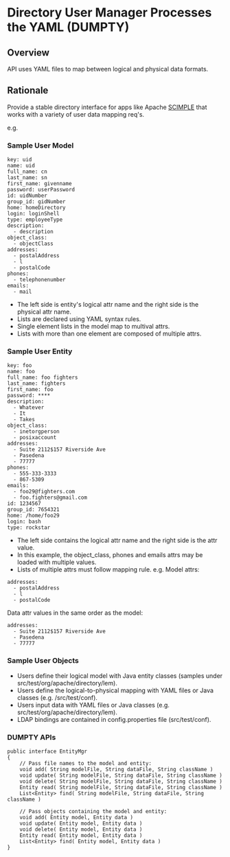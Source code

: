 # Directory User Manager Processes the YAML (DUMPTY)

## Overview

API uses YAML files to map between logical and physical data formats.


## Rationale

Provide a stable directory interface for apps like Apache [SCIMPLE](https://directory.apache.org/scimple/) that works with a variety of user data mapping req's. 

e.g.

### Sample User Model

```
key: uid
name: uid
full_name: cn
last_name: sn
first_name: givenname
password: userPassword
id: uidNumber
group_id: gidNumber
home: homeDirectory  
login: loginShell
type: employeeType    
description: 
  - description
object_class: 
  - objectClass
addresses:
  - postalAddress
  - l
  - postalCode  
phones:
  - telephonenumber
emails:
  - mail
```

- The left side is entity's logical attr name and the right side is the physical attr name.
- Lists are declared using YAML syntax rules. 
- Single element lists in the model map to multival attrs. 
- Lists with more than one element are composed of multiple attrs.

### Sample User Entity

```
key: foo
name: foo
full_name: foo fighters
last_name: fighters
first_name: foo
password: ****
description: 
  - Whatever
  - It
  - Takes      
object_class:
  - inetorgperson
  - posixaccount
addresses:
  - Suite 2112$157 Riverside Ave
  - Pasedena
  - 77777
phones: 
  - 555-333-3333
  - 867-5309
emails:
  - foo29@fighters.com
  - foo.fighters@gmail.com
id: 1234567
group_id: 7654321
home: /home/foo29
login: bash
type: rockstar    
```

- The left side contains the logical attr name and the right side is the attr value.
- In this example, the object_class, phones and emails attrs may be loaded with multiple values.
- Lists of multiple attrs must follow mapping rule.
e.g. 
Model attrs: 
```
addresses:
  - postalAddress
  - l
  - postalCode
```

Data attr values in the same order as the model:
```
addresses:
  - Suite 2112$157 Riverside Ave
  - Pasedena
  - 77777
```

### Sample User Objects

- Users define their logical model with Java entity classes (samples under src/test/org/apache/directory/lem).
- Users define the logical-to-physical mapping with YAML files or Java classes (e.g. /src/test/conf).
- Users input data with YAML files or Java classes (e.g. src/test/org/apache/directory/lem).
- LDAP bindings are contained in config.properties file (src/test/conf).

### DUMPTY APIs

```
public interface EntityMgr 
{
    // Pass file names to the model and entity:
    void add( String modelFile, String dataFile, String className )
    void update( String modelFile, String dataFile, String className )
    void delete( String modelFile, String dataFile, String className )
    Entity read( String modelFile, String dataFile, String className )
    List<Entity> find( String modelFile, String dataFile, String className )
    
    // Pass objects containing the model and entity:
    void add( Entity model, Entity data )
    void update( Entity model, Entity data )
    void delete( Entity model, Entity data )
    Entity read( Entity model, Entity data )
    List<Entity> find( Entity model, Entity data )
}
```
